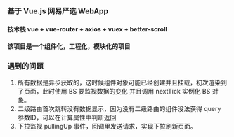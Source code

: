 ### 基于 Vue.js 网易严选 WebApp

#### 技术栈   vue + vue-router + axios + vuex + better-scroll

#### 该项目是一个组件化，工程化，模块化的项目

### 遇到的问题
  1. 所有数据是异步获取的，这时候组件对象可能已经创建并且挂载，初次渲染到了页面，此时使用 BS 要监视数据的变化
     并且调用 nextTick 实例化 BS 对象。
  2. 二级路由首次跳转没有数据显示，因为没有二级路由的组件没法获得 query 参数ID，可以在计算属性中判断返回
  3. 下拉监视 pullingUp 事件，回调里发送请求，实现下拉刷新页面。


